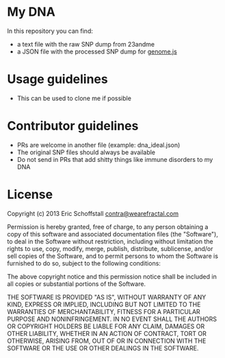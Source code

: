 # My DNA

In this repository you can find:

- a text file with the raw SNP dump from 23andme
- a JSON file with the processed SNP dump for [genome.js](https://github.com/genomejs)

# Usage guidelines

- This can be used to clone me if possible

# Contributor guidelines

- PRs are welcome in another file (example: dna_ideal.json)
- The original SNP files should always be available
- Do not send in PRs that add shitty things like immune disorders to my DNA


# License

Copyright (c) 2013 Eric Schoffstall <contra@wearefractal.com>

Permission is hereby granted, free of charge, to any person obtaining
a copy of this software and associated documentation files (the
"Software"), to deal in the Software without restriction, including
without limitation the rights to use, copy, modify, merge, publish,
distribute, sublicense, and/or sell copies of the Software, and to
permit persons to whom the Software is furnished to do so, subject to
the following conditions:

The above copyright notice and this permission notice shall be
included in all copies or substantial portions of the Software.

THE SOFTWARE IS PROVIDED "AS IS", WITHOUT WARRANTY OF ANY KIND,
EXPRESS OR IMPLIED, INCLUDING BUT NOT LIMITED TO THE WARRANTIES OF
MERCHANTABILITY, FITNESS FOR A PARTICULAR PURPOSE AND
NONINFRINGEMENT. IN NO EVENT SHALL THE AUTHORS OR COPYRIGHT HOLDERS BE
LIABLE FOR ANY CLAIM, DAMAGES OR OTHER LIABILITY, WHETHER IN AN ACTION
OF CONTRACT, TORT OR OTHERWISE, ARISING FROM, OUT OF OR IN CONNECTION
WITH THE SOFTWARE OR THE USE OR OTHER DEALINGS IN THE SOFTWARE.